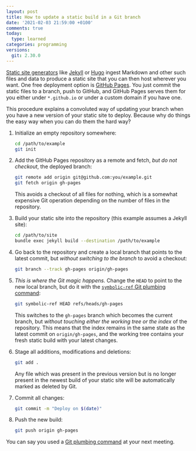 ```yaml
---
layout: post
title: How to update a static build in a Git branch
date: '2021-02-03 21:59:00 +0100'
comments: true
today:
  type: learned
categories: programming
versions:
  git: 2.30.0
---
```


[Static site generators][static-site-generators] like [Jekyll][jekyll] or
[Hugo][hugo] ingest Markdown and other such files and data to produce a static
site that you can then host wherever you want. One free deployment option is
[GitHub Pages][github-pages]. You just commit the static files to a branch, push
to GitHub, and GitHub Pages serves them for you either under `*.github.io` or
under a custom domain if you have one.

<!-- more -->

This procedure explains a convoluted way of updating your branch when you have a
new version of your static site to deploy. Because why do things the easy way
when you can do them the hard way?

1. Initialize an empty repository somewhere:

   ```bash
   cd /path/to/example
   git init
   ```
1. Add the GitHub Pages repository as a remote and fetch, *but do not checkout*,
   the deployed branch:

   ```bash
   git remote add origin git@github.com:you/example.git
   git fetch origin gh-pages
   ```

   This avoids a checkout of all files for nothing, which is a somewhat
   expensive Git operation depending on the number of files in the repository.
1. Build your static site into the repository (this example assumes a Jekyll
   site):

   ```bash
   cd /path/to/site
   bundle exec jekyll build --destination /path/to/example
   ```
1. Go back to the repository and create a local branch that points to the latest
   commit, but *without switching to the branch* to avoid a checkout:

   ```bash
   git branch --track gh-pages origin/gh-pages
   ```
1. *This is where the Git magic happens.* Change the `HEAD` to point to the new
   local branch, but do it with the [`symbolic-ref` Git plumbing
   command][git-symbolic-ref]:

   ```bash
   git symbolic-ref HEAD refs/heads/gh-pages
   ```

   This switches to the `gh-pages` branch which becomes the current branch, but
   *without touching either the working tree or the index* of the repository.
   This means that the index remains in the same state as the latest commit on
   `origin/gh-pages`, and the working tree contains your fresh static build with
   your latest changes.
1. Stage all additions, modifications and deletions:

   ```bash
   git add .
   ```

   Any file which was present in the previous version but is no longer present
   in the newest build of your static site will be automatically marked as
   deleted by Git.
1. Commit all changes:

   ```bash
   git commit -m "Deploy on $(date)"
   ```
1. Push the new build:

   ```bash
   git push origin gh-pages
   ```

You can say you used a [Git plumbing command][git-plumbing] at your next
meeting.

[git-plumbing]: https://git-scm.com/book/en/v2/Git-Internals-Plumbing-and-Porcelain#ch10-git-internals
[git-symbolic-ref]: https://git-scm.com/docs/git-symbolic-ref
[github-pages]: https://pages.github.com
[hugo]: https://gohugo.io
[jekyll]: https://jekyllrb.com
[static-site-generators]: https://jamstack.org/generators/
